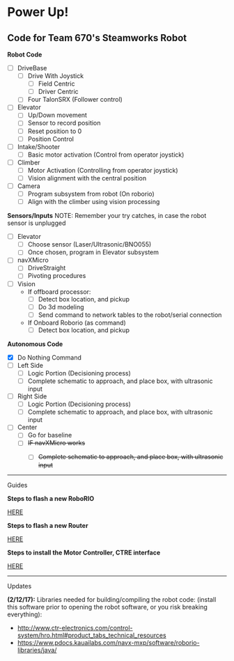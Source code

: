 # Power Up!
Code for Team 670's Steamworks Robot
--------------------------
**Robot Code**

- [ ] DriveBase
  - [ ] Drive With Joystick
    - [ ] Field Centric
    - [ ] Driver Centric
  - [ ] Four TalonSRX (Follower control)
- [ ] Elevator
  - [ ] Up/Down movement
  - [ ]	Sensor to record position
  - [ ] Reset position to 0
  - [ ] Position Control
- [ ] Intake/Shooter
  - [ ] Basic motor activation (Control from operator joystick)
- [ ] Climber
  - [ ] Motor Activation (Controlling from operator joystick)
  - [ ] Vision alignment with the central position
- [ ] Camera
  - [ ] Program subsystem from robot (On roborio)
  - [ ] Align with the climber using vision processing 

**Sensors/Inputs**
NOTE: Remember your try catches, in case the robot sensor is unplugged

- [ ] Elevator
  - [ ] Choose sensor (Laser/Ultrasonic/BNO055)
  - [ ] Once chosen, program in Elevator subsystem
- [ ] navXMicro
  - [ ] DriveStraight
  - [ ] Pivoting procedures
- [ ] Vision
    - If offboard processor:
        - [ ] Detect box location, and pickup
        - [ ] Do 3d modeling
        - [ ] Send command to network tables to the robot/serial connection
    - If Onboard Roborio (as command)
        - [ ] Detect box location, and pickup

**Autonomous Code**

- [X] Do Nothing Command
- [ ] Left Side
  - [ ] Logic Portion (Decisioning process)
  - [ ] Complete schematic to approach, and place box, with ultrasonic input
- [ ] Right Side
  - [ ] Logic Portion (Decisioning process)
  - [ ] Complete schematic to approach, and place box, with ultrasonic input
- [ ] Center
  - [ ] Go for baseline
  - [ ] ~~IF navXMicro works~~
       - [ ] ~~Complete schematic to approach, and place box, with ultrasonic input~~


--------------------------
Guides

**Steps to flash a new RoboRIO**

[HERE](http://wpilib.screenstepslive.com/s/4485/m/24193/l/273817-updating-your-roborio-firmware)

**Steps to flash a new Router**

[HERE](https://wpilib.screenstepslive.com/s/4485/m/13503/l/144986-programming-your-radio-for-home-use)

**Steps to install the Motor Controller, CTRE interface**

[HERE](https://github.com/CrossTheRoadElec/Phoenix-Documentation#installing-phoenix-framework-onto-your-frc-robot)

--------------------------
Updates

**(2/12/17):** 
Libraries needed for building/compiling the robot code: (install this software prior to opening the robot software, or you risk breaking everything):
- http://www.ctr-electronics.com/control-system/hro.html#product_tabs_technical_resources
- https://www.pdocs.kauailabs.com/navx-mxp/software/roborio-libraries/java/
